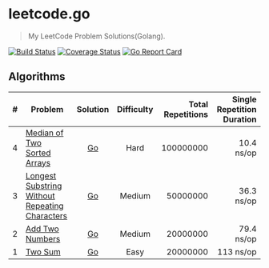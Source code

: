 # leetcode.go

> My LeetCode Problem Solutions(Golang).

[![Build Status](https://travis-ci.org/WindomZ/leetcode.go.svg?branch=master)](https://travis-ci.org/WindomZ/leetcode.go)
[![Coverage Status](https://coveralls.io/repos/github/WindomZ/leetcode.go/badge.svg?branch=master)](https://coveralls.io/github/WindomZ/leetcode.go?branch=master)
[![Go Report Card](https://goreportcard.com/badge/github.com/WindomZ/leetcode.go)](https://goreportcard.com/report/github.com/WindomZ/leetcode.go)

## Algorithms

| # | Problem | Solution | Difficulty | Total Repetitions | Single Repetition Duration |
|---| ----- | :--------: | :----------: | ----------: | ----------: |
|4|[Median of Two Sorted Arrays][Algorithms-4]|[Go][Algorithms-4-Go]|Hard|100000000|10.4 ns/op|
|3|[Longest Substring Without Repeating Characters][Algorithms-3]|[Go][Algorithms-3-Go]|Medium|50000000|36.3 ns/op|
|2|[Add Two Numbers][Algorithms-2]|[Go][Algorithms-2-Go]|Medium|20000000|79.4 ns/op|
|1|[Two Sum][Algorithms-1]|[Go][Algorithms-1-Go]|Easy|20000000|113 ns/op|

[Algorithms-4-Go]:algorithms/go/findMedianSortedArrays.go
[Algorithms-4]:https://leetcode.com/problems/median-of-two-sorted-arrays/
[Algorithms-3-Go]:algorithms/go/lengthOfLongestSubstring.go
[Algorithms-3]:https://leetcode.com/problems/longest-substring-without-repeating-characters/
[Algorithms-2-Go]:algorithms/go/addTwoNumbers.go
[Algorithms-2]:https://oj.leetcode.com/problems/add-two-numbers/
[Algorithms-1-Go]:algorithms/go/twoSum.go
[Algorithms-1]:https://oj.leetcode.com/problems/two-sum/

